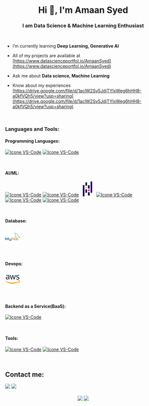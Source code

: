 <h1 align="center">Hi 👋, I'm Amaan Syed</h1>
<h3 align="center">I am Data Science & Machine Learning Enthusiast</h3>
<br>

- I’m currently learning **Deep Learning, Generative AI**

- All of my projects are available at [https://www.datascienceportfol.io/AmaanSyed](https://www.datascienceportfol.io/AmaanSyed)

- Ask me about **Data science, Machine Learning**

- Know about my experiences [https://drive.google.com/file/d/1aclW2Sv5JdjTYlxWeg6hHH8-a0kfVQh5/view?usp=sharing](https://drive.google.com/file/d/1aclW2Sv5JdjTYlxWeg6hHH8-a0kfVQh5/view?usp=sharing)

<br>

<h3 align="left">Languages and Tools:</h3>


#### Programming Languages:
  [<img height="48px" width="48px" alt="Icone VS-Code" src="https://skillicons.dev/icons?i=python"/>](https://www.python.org)
  [<img height="48px" width="48px" alt="Icone VS-Code" src="https://skillicons.dev/icons?i=java"/>](https://www.java.com)

<br>

#### AI/ML:

  [<img height="48px" width="48px" alt="Icone VS-Code" src="https://skillicons.dev/icons?i=tensorflow"/>](https://www.tensorflow.org)
  [<img height="48px" width="48px" alt="Icone VS-Code" src="https://skillicons.dev/icons?i=pytorch"/>](https://pytorch.org/)
  [<img height="48px" width="48px" alt="Icone VS-Code" src="https://raw.githubusercontent.com/devicons/devicon/2ae2a900d2f041da66e950e4d48052658d850630/icons/pandas/pandas-original.svg"/>](https://pandas.pydata.org/)
  [<img height="48px" width="48px" alt="Icone VS-Code" src="https://seaborn.pydata.org/_images/logo-mark-lightbg.svg"/>](https://seaborn.pydata.org/)
  [<img height="48px" width="48px" alt="Icone VS-Code" src="https://www.vectorlogo.zone/logos/opencv/opencv-icon.svg"/>](https://opencv.org/)
  [<img height="48px" width="48px" alt="Icone VS-Code" src="https://upload.wikimedia.org/wikipedia/commons/0/05/Scikit_learn_logo_small.svg"/>](https://scikit-learn.org/)

<br>

  #### Database:
  [<img height="48px" width="48px" alt="Icone VS-Code" src="https://raw.githubusercontent.com/devicons/devicon/master/icons/mysql/mysql-original-wordmark.svg"/>](https://www.mysql.com/)

<br>

  #### Devops:
  [<img height="48px" width="48px" alt="Icone VS-Code" src="https://raw.githubusercontent.com/devicons/devicon/master/icons/amazonwebservices/amazonwebservices-original-wordmark.svg"/>](https://aws.amazon.com)

<br>

  #### Backend as a Service(BaaS):
  [<img height="48px" width="48px" alt="Icone VS-Code" src="https://www.vectorlogo.zone/logos/firebase/firebase-icon.svg"/>](https://firebase.google.com/)

<br>

  #### Tools:
  [<img height="48px" width="48px" alt="Icone VS-Code" src="https://skillicons.dev/icons?i=vscode"/>](https://code.visualstudio.com/)
  [<img height="48px" width="48px" alt="Icone VS-Code" src="https://skillicons.dev/icons?i=github"/>](https://github.com/)

<br>

## Contact me:
<div>
<a href = "mailto: amaansyed2001.as@gmail.com"><img loading="lazy" src="https://img.shields.io/badge/Gmail-D14836?style=for-the-badge&logo=gmail&logoColor=white" target="_blank"></a>
<a href="https://www.linkedin.com/in/amaan-syed-3013a1245/" target="_blank"><img loading="lazy" src="https://img.shields.io/badge/-LinkedIn-%230077B5?style=for-the-badge&logo=linkedin&logoColor=white" target="_blank"></a>   
</div>

<br>

<div align="center" style="margin-bottom:200px">
 <img width=45% align="center" src="https://github-readme-stats.vercel.app/api?username=amaansyed110&theme=radical&show_icons=true" />
 <img width=40% align="center" src="https://github-readme-stats.vercel.app/api/top-langs/?username=amaansyed110&layout=compact&theme=radical" />
</div>

<br>
